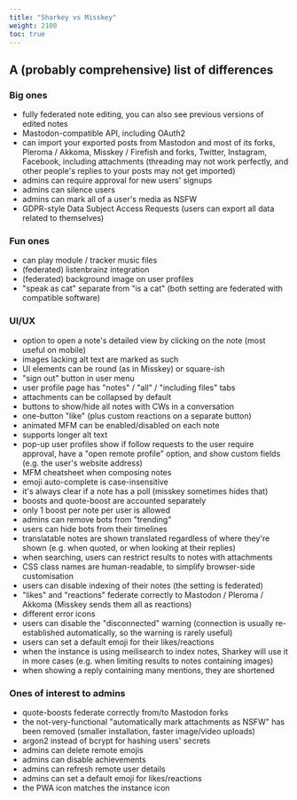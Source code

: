 ```yaml
---
title: "Sharkey vs Misskey"
weight: 2100
toc: true
---
```


## A (probably comprehensive) list of differences

### Big ones

* fully federated note editing, you can also see previous versions of
  edited notes
* Mastodon-compatible API, including OAuth2
* can import your exported posts from Mastodon and most of its forks,
  Pleroma / Akkoma, Misskey / Firefish and forks, Twitter, Instagram,
  Facebook, including attachments (threading may not work perfectly,
  and other people's replies to your posts may not get imported)
* admins can require approval for new users' signups
* admins can silence users
* admins can mark all of a user's media as NSFW
* GDPR-style Data Subject Access Requests (users can export all data
  related to themselves)

### Fun ones

* can play module / tracker music files
* (federated) listenbrainz integration
* (federated) background image on user profiles
* "speak as cat" separate from "is a cat" (both setting are federated
  with compatible software)

### UI/UX
  
* option to open a note's detailed view by clicking on the note (most
  useful on mobile)
* images lacking alt text are marked as such
* UI elements can be round (as in Misskey) or square-ish
* "sign out" button in user menu
* user profile page has "notes" / "all" / "including files" tabs
* attachments can be collapsed by default
* buttons to show/hide all notes with CWs in a conversation
* one-button "like" (plus custom reactions on a separate button)
* animated MFM can be enabled/disabled on each note
* supports longer alt text
* pop-up user profiles show if follow requests to the user require
  approval, have a "open remote profile" option, and show custom
  fields (e.g. the user's website address)
* MFM cheatsheet when composing notes
* emoji auto-complete is case-insensitive
* it's always clear if a note has a poll (misskey sometimes hides
  that)
* boosts and quote-boost are accounted separately
* only 1 boost per note per user is allowed
* admins can remove bots from "trending"
* users can hide bots from their timelines
* translatable notes are shown translated regardless of where they're
  shown (e.g. when quoted, or when looking at their replies)
* when searching, users can restrict results to notes with attachments
* CSS class names are human-readable, to simplify browser-side
  customisation
* users can disable indexing of their notes (the setting is federated)
* "likes" and "reactions" federate correctly to Mastodon / Pleroma /
  Akkoma (Misskey sends them all as reactions)
* different error icons
* users can disable the "disconnected" warning (connection is usually
  re-established automatically, so the warning is rarely useful)
* users can set a default emoji for their likes/reactions
* when the instance is using meilisearch to index notes, Sharkey will
  use it in more cases (e.g. when limiting results to notes containing
  images)
* when showing a reply containing many mentions, they are shortened

### Ones of interest to admins

* quote-boosts federate correctly from/to Mastodon forks
* the not-very-functional "automatically mark attachments as NSFW" has
  been removed (smaller installation, faster image/video uploads)
* argon2 instead of bcrypt for hashing users' secrets
* admins can delete remote emojis
* admins can disable achievements
* admins can refresh remote user details
* admins can set a default emoji for likes/reactions
* the PWA icon matches the instance icon